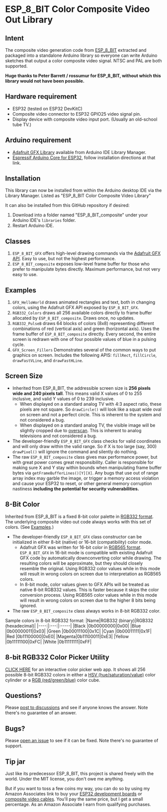 # ESP_8_BIT Color Composite Video Out Library

## Intent

The composite video generation code from
[ESP_8_BIT](https://github.com/rossumur/esp_8_bit)
extracted and packaged into a standalone Arduino library so everyone can
write Arduino sketches that output a color composite video signal.
NTSC and PAL are both supported.

__Huge thanks to Peter Barrett / rossumur for ESP_8_BIT, without which this
library would not have been possible.__

## Hardware requirement
* ESP32 (tested on ESP32 DevKitC)
* Composite video connector to ESP32 GPIO25 video signal pin.
* Display device with composite video input port. (Usually an old-school tube TV.)

## Arduino requirement
* [Adafruit GFX Library](https://learn.adafruit.com/adafruit-gfx-graphics-library)
available from Arduino IDE Library Manager.
* [Espressif Arduino Core for ESP32](https://github.com/espressif/arduino-esp32),
follow installation directions at that link.

## Installation

This library can now be installed from within the Arduino desktop IDE via the
Library Manager. Listed as "ESP_8_BIT Color Composite Video Library"

It can also be installed from this GitHub repository if desired:
1. Download into a folder named "ESP_8_BIT_composite" under your Arduino IDE's
`libraries` folder.
2. Restart Arduino IDE.

## Classes

1. `ESP_8_BIT_GFX` offers high-level drawing commands via the
[Adafruit GFX API](https://learn.adafruit.com/adafruit-gfx-graphics-library).
Easy to use, but not the highest performance.
2. `ESP_8_BIT_composite` exposes low-level frame buffer for those who prefer
to manipulate bytes directly. Maximum performance, but not very easy to use.

## Examples

1. `GFX_HelloWorld` draws animated rectangles and text, both in changing
colors, using the Adafruit GFX API exposed by `ESP_8_BIT_GFX`.
2. `RGB332_Colors` draws all 256 available colors directly to frame buffer
allocated by `ESP_8_BIT_composite`. Draws once, no updates.
3. `RGB332_PulseB` draws 64 blocks of colors (8x8) representing different
combinations of red (vertical axis) and green (horizontal axis). Uses the
frame buffer of `ESP_8_BIT_composite` directly. Every second, the entire
screen is redrawn with one of four possible values of blue in a pulsing cycle.
4. `GFX_Screen_Fillers` Demonstrates several of the common ways to put
graphics on screen. Includes the following APIS: `fillRect`, `fillCircle`,
`drawFastVLine`, and `drawFastHLine`.

## Screen Size

* Inherited from ESP_8_BIT, the addressible screen size is __256 pixels wide
and 240 pixels tall__. This means valid X values of 0 to 255 inclusive, and
valid Y values of 0 to 239 inclusive.
  * When displayed on a standard analog TV with 4:3 aspect ratio, these pixels
are not square. So `drawCircle()` will look like a squat wide oval on screen
and not a perfect circle. This is inherent to the system and not considered
a bug.
  * When displayed on a standard analog TV, the visible image will be slightly
cropped due to [overscan](https://en.wikipedia.org/wiki/Overscan). This is
inherent to analog televisions and not considered a bug.
* The developer-friendly `ESP_8_BIT_GFX` class checks for valid coordinates
and will only draw within the valid range. So if X is too large (say, 300)
`drawPixel()` will ignore the command and silently do nothing.
* The raw `ESP_8_BIT_composite` class gives max performance power, but with
great power comes great responsibility. Caller is responsible for making sure
X and Y stay within bounds when manipulating frame buffer bytes via
`getFrameBufferLines()[Y][X]`. Any bugs that use out of range array index
may garble the image, or trigger a memory access violation and cause your ESP32
to reset, or other general memory corruption nastiness __including the
potential for security vulnerabilities.__

## 8-Bit Color

Inherited from ESP_8_BIT is a fixed 8-bit color palette in
[RGB332 format](https://en.wikipedia.org/wiki/List_of_monochrome_and_RGB_color_formats#8-bit_RGB_(also_known_as_3-3-2_bit_RGB)).
The underlying composite video out code always works with this set of colors.
(See [Examples](https://github.com/Roger-random/ESP_8_BIT_composite#examples).)
* The developer-friendly `ESP_8_BIT_GFX` class constructor can be initialized
in either 8-bit (native) or 16-bit (compatibility) color mode.
  * Adafruit GFX was written for 16-bit color in
[RGB565 format](https://learn.adafruit.com/adafruit-gfx-graphics-library/coordinate-system-and-units).
`ESP_8_BIT_GFX` in 16-bit mode is compatible with existing Adafruit GFX
code by automatically downconverting color
while drawing. The resulting colors will be approximate, but they should
closely resemble the original. Using RGB332 color values while in this mode
will result in wrong colors on screen due to interpretation as RGB565 colors.
  * In 8-bit mode, color values given to GFX APIs will be treated as native
8-bit RGB332 values. This is faster because it skips the color conversion
process. Using RGB565 color values while in this mode will result in
wrong colors on screen due to the higher 8 bits being ignored.
* The raw `ESP_8_BIT_composite` class always works in 8-bit RGB332 color.

Sample colors in 8-bit RGB332 format:
|Name|RGB332 (binary)|RGB332 (hexadecimal)|
|----:|:---:|:-----|
|Black  |0b00000000|0x00|
|Blue   |0b00000011|0x03|
|Green  |0b00011100|0x1C|
|Cyan   |0b00011111|0x1F|
|Red    |0b11100000|0xE0|
|Magenta|0b11100011|0xE3|
|Yellow |0b11111100|0xFC|
|White  |0b11111111|0xFF|

## 8-bit RGB332 Color Picker Utility

[CLICK HERE](https://roger-random.github.io/RGB332_color_wheel_three.js/)
for an interactive color picker web app. It shows all 256 possible
8-bit RGB332 colors in either a
[HSV (hue/saturation/value)](https://en.wikipedia.org/wiki/HSL_and_HSV)
color cylinder or a
[RGB (red/green/blue)](https://en.wikipedia.org/wiki/RGB_color_space)
color cube.

## Questions?

Please [post to discussions](https://github.com/Roger-random/ESP_8_BIT_composite/discussions)
and see if anyone knows the answer. Note there's no guarantee of an answer.

## Bugs?

Please [open an issue](https://github.com/Roger-random/ESP_8_BIT_composite/issues)
to see if it can be fixed. Note there's no guarantee of support.

## Tip jar

Just like its predecessor ESP_8_BIT, this project is shared freely with the world.
Under the MIT license, you don't owe me anything.

But if you want to toss a few coins my way, you can do so by using my
Amazon Associates link to buy your
[ESP32 development boards](https://amzn.to/3dMdIDQ)
or
[composite video cables](https://amzn.to/33K9qXP).
You'll pay the same price, but I get a small
percentage. As an Amazon Associate I earn from qualifying purchases.
